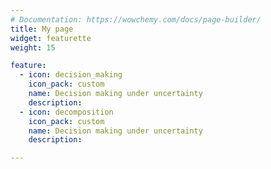 ```yaml
---
# Documentation: https://wowchemy.com/docs/page-builder/
title: My page
widget: featurette 
weight: 15

feature:
  - icon: decision_making
    icon_pack: custom
    name: Decision making under uncertainty
    description:
  - icon: decomposition 
    icon_pack: custom
    name: Decision making under uncertainty
    description: 

---
```

